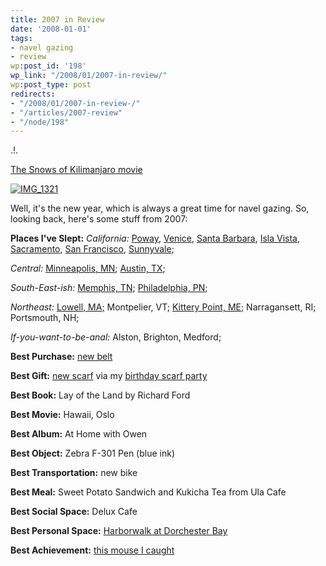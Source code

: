 ```yaml
---
title: 2007 in Review
date: '2008-01-01'
tags:
- navel gazing
- review
wp:post_id: '198'
wp_link: "/2008/01/2007-in-review/"
wp:post_type: post
redirects:
- "/2008/01/2007-in-review-/"
- "/articles/2007-review"
- "/node/198"
---
```


.!.

[The Snows of Kilimanjaro movie](http://time-travel.com/?the_snows_of_kilimanjaro)

  [ ![IMG_1321](http://farm3.static.flickr.com/2276/2145931201_03678691e5.jpg) ](http://www.flickr.com/photos/bensheldon/2145931201/ "IMG_1321 by bensheldon, on Flickr")

Well, it's the new year, which is always a great time for navel gazing. So, looking back, here's some stuff from 2007:

**Places I've Slept:**
_California:_ [Poway](http://www.flickr.com/photos/bensheldon/2070496510/), [Venice](http://www.flickr.com/photos/bensheldon/426070106/), [Santa Barbara](http://www.flickr.com/photos/bensheldon/429766613/), [Isla Vista](http://www.flickr.com/photos/bensheldon/429775877/), [Sacramento](http://www.flickr.com/photos/bensheldon/437419637/), [San Francisco](http://www.flickr.com/photos/bensheldon/2070448728/), [Sunnyvale](http://www.flickr.com/photos/bensheldon/437415187/);

_Central:_ [Minneapolis, MN](http://www.flickr.com/photos/bensheldon/901620062/in/set-72157601010905852/); [Austin, TX](http://www.flickr.com/photos/bensheldon/2070618466/);

_South-East-ish:_ [Memphis, TN](http://www.flickr.com/photos/bensheldon/366290022/); [Philadelphia, PN](http://www.flickr.com/photos/bensheldon/2069997127);

_Northeast:_ [Lowell, MA;](http://www.flickr.com/photos/bensheldon/686544649/) Montpelier, VT; [Kittery Point, ME](http://www.flickr.com/photos/bensheldon/2079204822/); Narragansett, RI; Portsmouth, NH;

_If-you-want-to-be-anal:_ Alston, Brighton, Medford;

**Best Purchase:** [new belt](http://www.flickr.com/photos/bensheldon/2155090907/)

**Best Gift:** [new scarf](http://www.flickr.com/photos/bensheldon/2090666181/) via my [birthday scarf party](http://www.flickr.com/photos/bensheldon/2090649025/)

**Best Book:** Lay of the Land by Richard Ford

**Best Movie:** Hawaii, Oslo

**Best Album:** At Home with Owen

**Best Object:** Zebra F-301 Pen (blue ink)

**Best Transportation:** new bike

**Best Meal:** Sweet Potato Sandwich and Kukicha Tea from Ula Cafe

**Best Social Space:** Delux Cafe

**Best Personal Space:** [Harborwalk at Dorchester Bay](http://www.flickr.com/photos/bensheldon/1544721958/)

**Best Achievement:** [this mouse I caught](http://www.flickr.com/photos/bensheldon/2090647071/)
